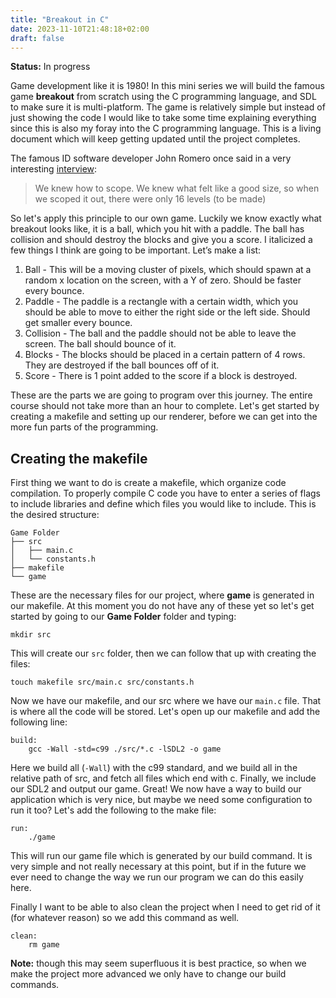 ```yaml
---
title: "Breakout in C"
date: 2023-11-10T21:48:18+02:00
draft: false
---
```


**Status:** In progress

Game development like it is 1980! In this mini series we will build the famous game **breakout** from scratch using the C programming language, and SDL to make sure it is multi-platform. The game is relatively simple but instead of just showing the code I would like to take some time explaining everything since this is also my foray into the C programming language. This is a living document which will keep getting updated until the project completes.

The famous ID software developer John Romero once said in a very interesting [interview](https://howtomarketagame.com/2023/09/25/john-romero-on-his-book-doom-guy-and-developing-games-at-a-small-scale/):
> We knew how to scope. We knew what felt like a good size, so when we scoped it out, there were only 16 levels (to be made)

So let's apply this principle to our own game. Luckily we know exactly what breakout looks like, it is a ball, which you hit with a paddle. The ball has collision and should destroy the blocks and give you a score. I italicized a few things I think are going to be important. Let’s make a list:

1. Ball - This will be a moving cluster of pixels, which should spawn at a random x location on the screen, with a Y of zero. Should be faster every bounce.
2. Paddle - The paddle is a rectangle with a certain width, which you should be able to move to either the right side or the left side. Should get smaller every bounce.
3. Collision - The ball and the paddle should not be able to leave the screen. The ball should bounce of it.
4. Blocks - The blocks should be placed in a certain pattern of 4 rows. They are destroyed if the ball bounces off of it.
5. Score - There is 1 point added to the score if a block is destroyed.
 
These are the parts we are going to program over this journey. The entire course should not take more than an hour to complete. Let's get started by creating a makefile and setting up our renderer, before we can get into the more fun parts of the programming.

## Creating the makefile
First thing we want to do is create a makefile, which organize code compilation. To properly compile C code you have to enter a series of flags to include libraries and define which files you would like to include. This is the desired structure:
```
Game Folder
├── src
│   ├── main.c
│   └── constants.h
├── makefile
└── game
```
These are the necessary files for our project, where **game** is generated in our makefile. At this moment you do not have any of these yet so let's get started by going to our **Game Folder** folder and typing:

```mkdir src```

This will create our `src` folder, then we can follow that up with creating the files:

```touch makefile src/main.c src/constants.h```

Now we have our makefile, and our src where we have our `main.c` file. That is where all the code will be stored. Let's open up our makefile and add the following line:

```
build:
	gcc -Wall -std=c99 ./src/*.c -lSDL2 -o game
```

Here we build all (`-Wall`) with the c99 standard, and we build all in the relative path of src, and fetch all files which end with c. Finally, we include our SDL2 and output our game. Great! We now have a way to build our application which is very nice, but maybe we need some configuration to run it too? Let's add the following to the make file:

```
run:
	./game
```

This will run our game file which is generated by our build command. It is very simple and not really necessary at this point, but if in the future we ever need to change the way we run our program we can do this easily here.

Finally I want to be able to also clean the project when I need to get rid of it (for whatever reason) so we add this command as well.

```
clean:
	rm game
```

**Note:** though this may seem superfluous it is best practice, so when we make the project more advanced we only have to change our build commands.


